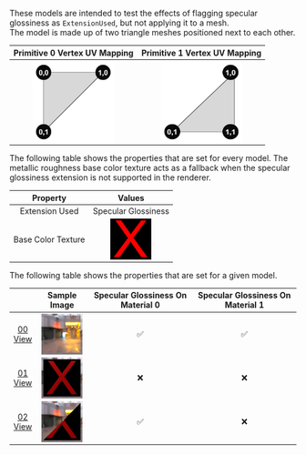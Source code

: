 These models are intended to test the effects of flagging specular glossiness as `ExtensionUsed`, but not applying it to a mesh.  
The model is made up of two triangle meshes positioned next to each other.

Primitive 0 Vertex UV Mapping | Primitive 1 Vertex UV Mapping
:---: | :---:
<img src="Figures/UVSpace2.png" height="144" width="144" align="middle"> | <img src="Figures/UVSpace3.png" height="144" width="144" align="middle"> 

The following table shows the properties that are set for every model. The metallic roughness base color texture acts as a fallback when the specular glossiness extension is not supported in the renderer.  

| Property | **Values** |
| :---: | :---: |
| Extension Used | Specular Glossiness |
| Base Color Texture | [<img src="Figures/Thumbnails/BaseColor_X.png" align="middle">](Textures/BaseColor_X.png) |

 
The following table shows the properties that are set for a given model.  

|   | Sample Image | Specular Glossiness On Material 0 | Specular Glossiness On Material 1 |
| :---: | :---: | :---: | :---: |
| [00](Material_Mixed_00.gltf)<br>[View](https://bghgary.github.io/glTF-Assets-Viewer/?type=Positive&folder=11&model=0) | [<img src="Figures/Thumbnails/Material_Mixed_00.png" align="middle">](Figures/SampleImages/Material_Mixed_00.png) | :white_check_mark: | :white_check_mark: |
| [01](Material_Mixed_01.gltf)<br>[View](https://bghgary.github.io/glTF-Assets-Viewer/?type=Positive&folder=11&model=1) | [<img src="Figures/Thumbnails/Material_Mixed_01.png" align="middle">](Figures/SampleImages/Material_Mixed_01.png) | :x: | :x: |
| [02](Material_Mixed_02.gltf)<br>[View](https://bghgary.github.io/glTF-Assets-Viewer/?type=Positive&folder=11&model=2) | [<img src="Figures/Thumbnails/Material_Mixed_02.png" align="middle">](Figures/SampleImages/Material_Mixed_02.png) | :white_check_mark: | :x: |
 
